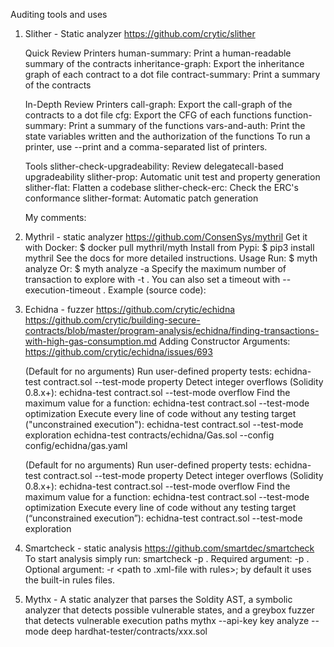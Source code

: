 Auditing tools and uses

1.  Slither - Static analyzer
    https://github.com/crytic/slither

    Quick Review Printers
    human-summary: Print a human-readable summary of the contracts
    inheritance-graph: Export the inheritance graph of each contract to a dot file
    contract-summary: Print a summary of the contracts
    
    In-Depth Review Printers
    call-graph: Export the call-graph of the contracts to a dot file
    cfg: Export the CFG of each functions
    function-summary: Print a summary of the functions
    vars-and-auth: Print the state variables written and the authorization of the functions
    To run a printer, use --print and a comma-separated list of printers.

    Tools
    slither-check-upgradeability: Review delegatecall-based upgradeability
    slither-prop: Automatic unit test and property generation
    slither-flat: Flatten a codebase
    slither-check-erc: Check the ERC's conformance
    slither-format: Automatic patch generation

    My comments:

2.  Mythril - static analyzer
    https://github.com/ConsenSys/mythril
    Get it with Docker:
    $ docker pull mythril/myth
    Install from Pypi:
    $ pip3 install mythril
    See the docs for more detailed instructions.
    Usage
    Run:
    $ myth analyze <solidity-file>
    Or:
    $ myth analyze -a <contract-address>
    Specify the maximum number of transaction to explore with -t <number>. You can also set a timeout with --execution-timeout <seconds>. Example (source code):

3.  Echidna - fuzzer
    https://github.com/crytic/echidna
    https://github.com/crytic/building-secure-contracts/blob/master/program-analysis/echidna/finding-transactions-with-high-gas-consumption.md
    Adding Constructor Arguments: https://github.com/crytic/echidna/issues/693

    (Default for no arguments) Run user-defined property tests: echidna-test contract.sol --test-mode property
    Detect integer overflows (Solidity 0.8.x+): echidna-test contract.sol --test-mode overflow
    Find the maximum value for a function: echidna-test contract.sol --test-mode optimization
    Execute every line of code without any testing target ("unconstrained execution"): echidna-test contract.sol --test-mode exploration
    echidna-test contracts/echidna/Gas.sol --config config/echidna/gas.yaml

    (Default for no arguments) Run user-defined property tests: echidna-test contract.sol --test-mode property
    Detect integer overflows (Solidity 0.8.x+): echidna-test contract.sol --test-mode overflow
    Find the maximum value for a function: echidna-test contract.sol --test-mode optimization
    Execute every line of code without any testing target (“unconstrained execution”): echidna-test contract.sol --test-mode exploration

4.  Smartcheck - static analysis
    https://github.com/smartdec/smartcheck
    To start analysis simply run:
    smartcheck -p .
    Required argument: -p <path to directory or file>. Optional argument: -r <path to .xml-file with rules>; by default it uses the built-in rules files.

5.  Mythx - A static analyzer that parses the Soldity AST, a symbolic analyzer that detects possible vulnerable states, and a greybox fuzzer that detects vulnerable              execution paths
    mythx --api-key key analyze --mode deep hardhat-tester/contracts/xxx.sol
